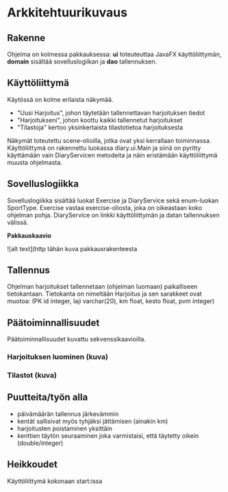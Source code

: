 # Arkkitehtuurikuvaus
## Rakenne
Ohjelma on kolmessa pakkauksessa: **ui** toteuteuttaa JavaFX käyttöliittymän, **domain** sisältää sovelluslogiikan ja **dao** tallennuksen.
## Käyttöliittymä
Käytössä on kolme erilaista näkymää.  
- "Uusi Harjoitus", johon täytetään tallennettavan harjoituksen tiedot
- "Harjoitukseni", johon koottu kaikki tallennetut harjoitukset
- "Tilastoja" kertoo yksinkertaista tilastotietoa harjoituksesta  

Näkymät toteutettu scene-olioilla, jotka ovat yksi kerrallaan toiminnassa. Käyttöliittymä on rakennettu luokassa diary.ui.Main ja siinä on pyritty käyttämään vain DiaryServicen metodeita ja näin eristämään käyttöliittymä muusta ohjelmasta.  
## Sovelluslogiikka
Sovelluslogiikka sisältää luokat Exercise ja DiaryService sekä enum-luokan SportType.
Exercise vastaa exercise-oliosta, joka on oikeastaan koko ohjelman pohja.
DiaryService on linkki käyttöliittymän ja datan tallennuksen välissä.

**Pakkauskaavio**

![alt text](http tähän kuva pakkausrakenteesta
## Tallennus
Ohjelman harjoitukset tallennetaan (ohjelman luomaan) paikalliseen  tietokantaan. Tietokanta on nimeltään Harjoitus ja sen sarakkeet ovat muotoa:
(PK id integer, laji varchar(20), km float, kesto float, pvm integer)
## Päätoiminnallisuudet
Päätoiminnallisuudet kuvattu sekvenssikaavioilla.

### Harjoituksen luominen (kuva)
### Tilastot (kuva)
## Puutteita/työn alla
- päivämäärän tallennus järkevämmin  
- kentät sallisivat myös tyhjäksi jättämisen (ainakin km)  
- harjoitusten poistaminen yksittäin
- kenttien täytön seuraaminen joka varmistaisi, että täytetty oikein (double/integer)
## Heikkoudet
Käyttöliittymä kokonaan start:issa
